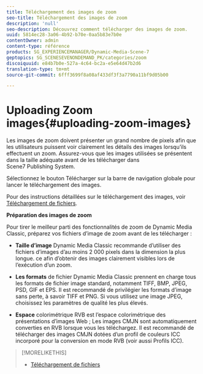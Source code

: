 ```yaml
---
title: Téléchargement des images de zoom
seo-title: Téléchargement des images de zoom
description: 'null'
seo-description: Découvrez comment télécharger des images de zoom.
uuid: 5814ec28-3a06-4b92-b70e-0aa5b83e7b0e
contentOwner: admin
content-type: référence
products: SG_EXPERIENCEMANAGER/Dynamic-Media-Scene-7
geptopics: SG_SCENESEVENONDEMAND_PK/categories/zoom
discoiquuid: e84b7b0e-527a-4c64-bc2a-e5e64d47b2d6
translation-type: tm+mt
source-git-commit: 6fff3699f8a08af433df3f3a7790a11bf9d05b00

---
```



# Uploading Zoom images{#uploading-zoom-images}

Les images de zoom doivent présenter un grand nombre de pixels afin que les utilisateurs puissent voir clairement les détails des images lorsqu’ils effectuent un zoom. Assurez-vous que les images utilisées se présentent dans la taille adéquate avant de les télécharger dans Scene7 Publishing System. 

Sélectionnez le bouton Télécharger sur la barre de navigation globale pour lancer le téléchargement des images.

Pour des instructions détaillées sur le téléchargement des images, voir [Téléchargement de fichiers](uploading-files.md#uploading_files).

**Préparation des images de zoom**

Pour tirer le meilleur parti des fonctionnalités de zoom de Dynamic Media Classic, préparez vos fichiers d’image de zoom avant de les télécharger :

* **Taille d’image** Dynamic Media Classic recommande d’utiliser des fichiers d’images d’au moins 2 000 pixels dans la dimension la plus longue. ce afin d’obtenir des images clairement visibles lors de l’exécution d’un zoom.

* **Les formats** de fichier Dynamic Media Classic prennent en charge tous les formats de fichier image standard, notamment TIFF, BMP, JPEG, PSD, GIF et EPS. Il est recommandé de privilégier les formats d’image sans perte, à savoir TIFF et PNG. Si vous utilisez une image JPEG, choisissez les paramètres de qualité les plus élevés.

* **Espace** colorimétrique RVB est l’espace colorimétrique des présentations d’images Web ; Les images CMJN sont automatiquement converties en RVB lorsque vous les téléchargez. Il est recommandé de télécharger des images CMJN dotées d’un profil de couleurs ICC incorporé pour la conversion en mode RVB (voir aussi Profils ICC).

>[!MORELIKETHIS]
>
>* [Téléchargement de fichiers](uploading-files.md#uploading_files)

